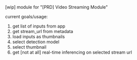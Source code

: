 [wip] module for "[PRD] Video Streaming Module"

current goals/usage:
1. get list of inputs from app
2. get stream_url from metadata
3. load inputs as thumbnails
4. select detection model
5. select thumbnail
6. get [not at all] real-time inferencing on selected stream url
